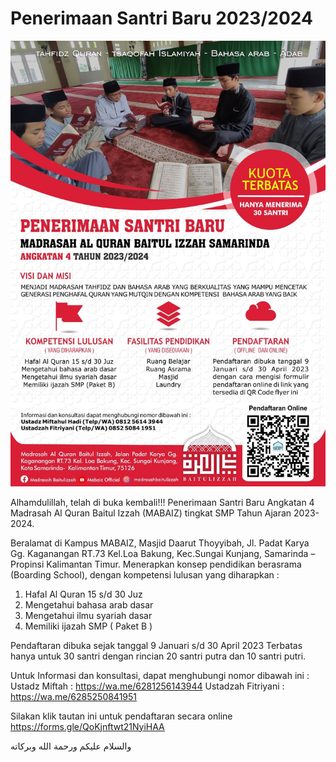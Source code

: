 # Penerimaan Santri Baru 2023/2024

![](../aset/penerimaan-santri-baru-tahun-2023-2024.jpeg)

Alhamdulillah, telah di buka kembali!!!
Penerimaan Santri Baru Angkatan 4 Madrasah Al Quran Baitul Izzah (MABAIZ) tingkat SMP Tahun Ajaran 2023-2024.

Beralamat di Kampus MABAIZ, Masjid Daarut Thoyyibah, Jl. Padat Karya Gg. Kaganangan RT.73 Kel.Loa Bakung, Kec.Sungai Kunjang, Samarinda – Propinsi Kalimantan Timur. Menerapkan konsep pendidikan berasrama (Boarding School), dengan kompetensi lulusan yang diharapkan :

1. Hafal Al Quran 15 s/d 30 Juz
2. Mengetahui bahasa arab dasar
3. Mengetahui ilmu syariah dasar
4. Memiliki ijazah SMP ( Paket B )

Pendaftaran dibuka sejak tanggal 9 Januari s/d 30 April 2023
Terbatas hanya untuk 30 santri dengan rincian 20 santri putra dan 10 santri putri.

Untuk Informasi dan konsultasi, dapat menghubungi nomor dibawah ini :
Ustadz Miftah : https://wa.me/6281256143944
Ustadzah Fitriyani : https://wa.me/6285250841951

Silakan klik tautan ini untuk pendaftaran secara online
https://forms.gle/QoKjnftwt21NyiHAA

والسلام عليكم ورحمة الله وبركاته
